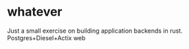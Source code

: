# whatever 
Just a small exercise on building application backends in rust.
Postgres+Diesel+Actix web